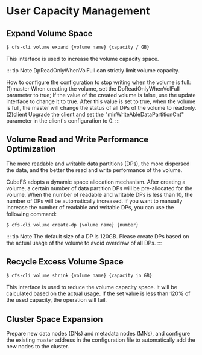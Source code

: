 # User Capacity Management

## Expand Volume Space

```bash
$ cfs-cli volume expand {volume name} {capacity / GB}
```

This interface is used to increase the volume capacity space.

::: tip Note
DpReadOnlyWhenVolFull can strictly limit volume capacity.

How to configure the configuration to stop writing when the volume is full:
(1)master
When creating the volume, set the DpReadOnlyWhenVolFull parameter to true;
If the value of the created volume is false, use the update interface to change it to true.
After this value is set to true, when the volume is full, the master will change the status of all DPs of the volume to readonly.
(2)client
Upgrade the client and set the "minWriteAbleDataPartitionCnt" parameter in the client's configuration to 0.
:::

## Volume Read and Write Performance Optimization

The more readable and writable data partitions (DPs), the more dispersed the data, and the better the read and write performance of the volume.

CubeFS adopts a dynamic space allocation mechanism. After creating a volume, a certain number of data partition DPs will be pre-allocated for the volume. When the number of readable and writable DPs is less than 10, the number of DPs will be automatically increased. If you want to manually increase the number of readable and writable DPs, you can use the following command:

```bash
$ cfs-cli volume create-dp {volume name} {number}
```

::: tip Note
The default size of a DP is 120GB. Please create DPs based on the actual usage of the volume to avoid overdraw of all DPs.
:::

## Recycle Excess Volume Space

```bash
$ cfs-cli volume shrink {volume name} {capacity in GB}
```

This interface is used to reduce the volume capacity space. It will be calculated based on the actual usage. If the set value is less than 120% of the used capacity, the operation will fail.

## Cluster Space Expansion

Prepare new data nodes (DNs) and metadata nodes (MNs), and configure the existing master address in the configuration file to automatically add the new nodes to the cluster.